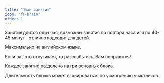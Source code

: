 ```yaml
---
title: "План занятия"
icon: "fa-brain"
order: 1
---
```

Занятие длится один час, возможны занятия по полтора часа или по 40-45 минут - отлично подходит для детей.

Максимально на английском языке.

Если вас это отпугивает, то расслабьтесь.
Вам понравится!

Каждое занятие разделено на три основных блока.

Длительность блоков может варьироваться по усмотрению участников.
